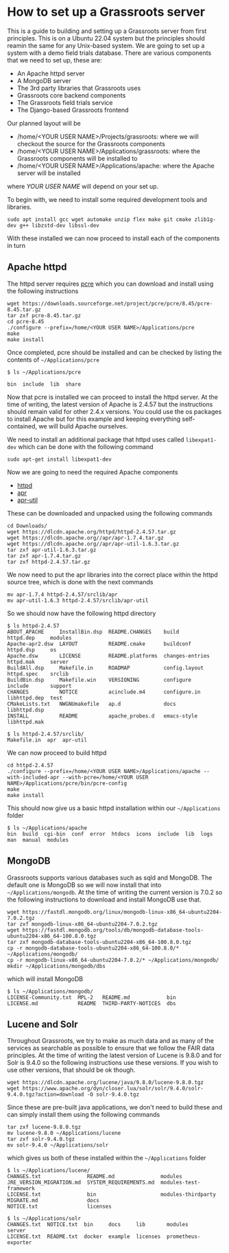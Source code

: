 # How to set up a Grassroots server

This is a guide to building and setting up a Grassroots server from first principles. This is on
a Ubuntu 22.04 system but the principles should reamin the same for any Unix-based system. We 
are going to set up a system with a demo field trials database.
There are various components that we need to set up, these are:

 * An Apache httpd server
 * A MongoDB server 
 * The 3rd party libraries that Grassroots uses
 * Grassroots core backend components
 * The Grassroots field trials service
 * The Django-based Grassroots frontend
 
Our planned layout will be 

 * /home/\<YOUR USER NAME\>/Projects/grassroots: where we will checkout the source for the Grassroots components
 * /home/\<YOUR USER NAME\>/Applications/grassroots: where the Grassroots components will be installed to
 * /home/\<YOUR USER NAME\>/Applications/apache: where the Apache server will be installed


where *YOUR USER NAME* will depend on your set up.


To begin with, we need to install some required development tools and libraries.

```
sudo apt install gcc wget automake unzip flex make git cmake zlib1g-dev g++ libzstd-dev libssl-dev
```

With these installed we can now proceed to install each of the components in turn


## Apache httpd


The httpd server requires [pcre](https://downloads.sourceforge.net/project/pcre/pcre/8.45/pcre-8.45.tar.gz) 
which you can download and install using the following instructions

```
wget https://downloads.sourceforge.net/project/pcre/pcre/8.45/pcre-8.45.tar.gz
tar zxf pcre-8.45.tar.gz
cd pcre-8.45
./configure --prefix=/home/<YOUR USER NAME>/Applications/pcre
make
make install
```

Once completed, pcre should be installed and can be checked by listing the contents of 
```~/Applications/pcre```

```
$ ls ~/Applications/pcre

bin  include  lib  share
```


Now that pcre is installed we can proceed to install the httpd server. At the time of writing, the latest version of Apache is 2.4.57 but the instructions should 
remain valid for other 2.4.x versions. You could use the os packages to install Apache but for 
this example and keeping everything self-contained, we will build Apache ourselves.
 
We need to install an additional package that httpd uses called ```libexpat1-dev``` which 
can be done with the following command

```
sudo apt-get install libexpat1-dev
```

Now we are going to need the required Apache components

 * [httpd](https://dlcdn.apache.org/httpd/httpd-2.4.57.tar.gz) 
 * [apr](https://dlcdn.apache.org//apr/apr-1.7.4.tar.gz)
 * [apr-util](https://dlcdn.apache.org//apr/apr-util-1.6.3.tar.gz)

These can be downloaded and unpacked using the following commands

```
cd Downloads/
wget https://dlcdn.apache.org/httpd/httpd-2.4.57.tar.gz
wget https://dlcdn.apache.org//apr/apr-1.7.4.tar.gz
wget https://dlcdn.apache.org//apr/apr-util-1.6.3.tar.gz
tar zxf apr-util-1.6.3.tar.gz 
tar zxf apr-1.7.4.tar.gz 
tar zxf httpd-2.4.57.tar.gz 
```

We now need to put the apr libraries into the correct place within the httpd source tree, which 
is done with the next commands

```
mv apr-1.7.4 httpd-2.4.57/srclib/apr
mv apr-util-1.6.3 httpd-2.4.57/srclib/apr-util
```

So we should now have the following httpd directory

```
$ ls httpd-2.4.57
ABOUT_APACHE     InstallBin.dsp  README.CHANGES    build            httpd.dep     modules
Apache-apr2.dsw  LAYOUT          README.cmake      buildconf        httpd.dsp     os
Apache.dsw       LICENSE         README.platforms  changes-entries  httpd.mak     server
BuildAll.dsp     Makefile.in     ROADMAP           config.layout    httpd.spec    srclib
BuildBin.dsp     Makefile.win    VERSIONING        configure        include       support
CHANGES          NOTICE          acinclude.m4      configure.in     libhttpd.dep  test
CMakeLists.txt   NWGNUmakefile   ap.d              docs             libhttpd.dsp
INSTALL          README          apache_probes.d   emacs-style      libhttpd.mak

$ ls httpd-2.4.57/srclib/
Makefile.in  apr  apr-util
```

We can now proceed to build httpd

```
cd httpd-2.4.57
./configure --prefix=/home/<YOUR USER NAME>/Applications/apache --with-included-apr --with-pcre=/home/<YOUR USER NAME>/Applications/pcre/bin/pcre-config
make
make install
```

This should now give us a basic httpd installation within our ```~/Applications``` folder

```
$ ls ~/Applications/apache
bin  build  cgi-bin  conf  error  htdocs  icons  include  lib  logs  man  manual  modules
```

## MongoDB

Grassroots supports various databases such as sqld and MongoDB. The default one is MongoDB so we 
will now install that into ```~/Applications/mongodb```. 
At the time of writing the current version is 7.0.2 so the following instructions to download 
and install MongoDB use that.


```
wget https://fastdl.mongodb.org/linux/mongodb-linux-x86_64-ubuntu2204-7.0.2.tgz
tar zxf mongodb-linux-x86_64-ubuntu2204-7.0.2.tgz 
wget https://fastdl.mongodb.org/tools/db/mongodb-database-tools-ubuntu2204-x86_64-100.8.0.tgz
tar zxf mongodb-database-tools-ubuntu2204-x86_64-100.8.0.tgz 
cp -r mongodb-database-tools-ubuntu2204-x86_64-100.8.0/* ~/Applications/mongodb/
cp -r mongodb-linux-x86_64-ubuntu2204-7.0.2/* ~/Applications/mongodb/
mkdir ~/Applications/mongodb/dbs
```

which will install MongoDB 

```
$ ls ~/Applications/mongodb/
LICENSE-Community.txt  MPL-2   README.md            bin
LICENSE.md             README  THIRD-PARTY-NOTICES  dbs
```


## Lucene and Solr

Throughout Grassroots, we try to make as much data and as many of the services as searchable as 
possible to ensure that we follow the FAIR data principles. At the time of writing the latest 
version of Lucene is 9.8.0 and for Solr is 9.4.0 so the following instructions use these 
versions. If you wish to use other versions, that should be ok though.


```
wget https://dlcdn.apache.org/lucene/java/9.8.0/lucene-9.8.0.tgz
wget https://www.apache.org/dyn/closer.lua/solr/solr/9.4.0/solr-9.4.0.tgz?action=download -O solr-9.4.0.tgz
```

Since these are pre-built java applications, we don't need to build these and can simply install
them using the following commands

```
tar zxf lucene-9.8.0.tgz 
mv lucene-9.8.0 ~/Applications/lucene
tar zxf solr-9.4.0.tgz 
mv solr-9.4.0 ~/Applications/solr
``` 

which gives us both of these installed within the ```~/Applications``` folder


```
$ ls ~/Applications/lucene/
CHANGES.txt               README.md               modules
JRE_VERSION_MIGRATION.md  SYSTEM_REQUIREMENTS.md  modules-test-framework
LICENSE.txt               bin                     modules-thirdparty
MIGRATE.md                docs
NOTICE.txt                licenses

$ ls ~/Applications/solr
CHANGES.txt  NOTICE.txt  bin     docs     lib       modules              server
LICENSE.txt  README.txt  docker  example  licenses  prometheus-exporter
```


